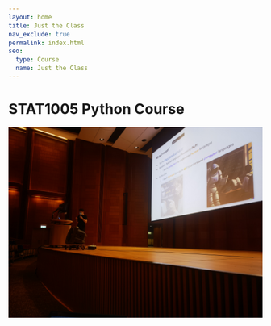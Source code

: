 ```yaml
---
layout: home
title: Just the Class
nav_exclude: true
permalink: index.html
seo:
  type: Course
  name: Just the Class
---
```


# STAT1005 Python Course

<img src="assets/images/first_shot.jpeg" />